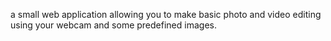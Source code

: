 a small web application allowing you to
make basic photo and video editing using your webcam and some predefined images.
